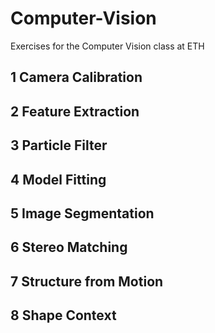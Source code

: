 # Computer-Vision
Exercises for the Computer Vision class at ETH

## 1 Camera Calibration

## 2 Feature Extraction

## 3 Particle Filter

## 4 Model Fitting

## 5 Image Segmentation

## 6 Stereo Matching

## 7 Structure from Motion

## 8 Shape Context
